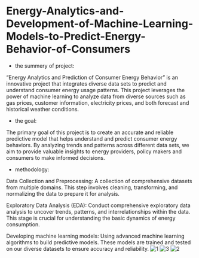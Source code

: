 # Energy-Analytics-and-Development-of-Machine-Learning-Models-to-Predict-Energy-Behavior-of-Consumers


- the summery of project:

“Energy Analytics and Prediction of Consumer Energy Behavior” is an innovative project that integrates diverse data sets to predict and understand consumer energy usage patterns. This project leverages the power of machine learning to analyze data from diverse sources such as gas prices, customer information, electricity prices, and both forecast and historical weather conditions.

- the goal:

The primary goal of this project is to create an accurate and reliable predictive model that helps understand and predict consumer energy behaviors. By analyzing trends and patterns across different data sets, we aim to provide valuable insights to energy providers, policy makers and consumers to make informed decisions.

- methodology:

Data Collection and Preprocessing: A collection of comprehensive datasets from multiple domains. This step involves cleaning, transforming, and normalizing the data to prepare it for analysis.

Exploratory Data Analysis (EDA): Conduct comprehensive exploratory data analysis to uncover trends, patterns, and interrelationships within the data. This stage is crucial for understanding the basic dynamics of energy consumption.

Developing machine learning models: Using advanced machine learning algorithms to build predictive models. These models are trained and tested on our diverse datasets to ensure accuracy and reliability.
![1](https://github.com/Muhannad0101/Energy-Analytics-and-Development-of-Machine-Learning-Models-to-Predict-Energy-Behavior-of-Consumers/assets/102443619/7f99d3b5-5c88-4c4e-9753-e9b76a5a033b)
![3](https://github.com/Muhannad0101/Energy-Analytics-and-Development-of-Machine-Learning-Models-to-Predict-Energy-Behavior-of-Consumers/assets/102443619/5252226e-48ce-4bb7-994a-cbc233353fbd)
![2](https://github.com/Muhannad0101/Energy-Analytics-and-Development-of-Machine-Learning-Models-to-Predict-Energy-Behavior-of-Consumers/assets/102443619/5e96e0ef-b79b-49bc-b794-ebfed5d20d4c)
